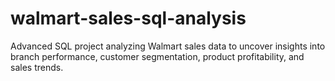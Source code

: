 # walmart-sales-sql-analysis
Advanced SQL project analyzing Walmart sales data to uncover insights into branch performance, customer segmentation, product profitability, and sales trends.
